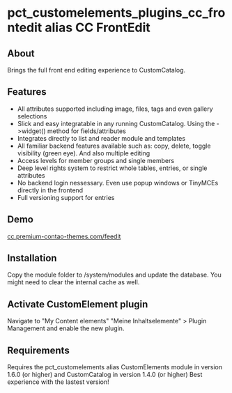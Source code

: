 pct_customelements_plugins_cc_frontedit alias CC FrontEdit
================

About
-----
Brings the full front end editing experience to CustomCatalog.

Features
-------
+ All attributes supported including image, files, tags and even gallery selections
+ Slick and easy integratable in any running CustomCatalog. Using the ->widget() method for fields/attributes
+ Integrates directly to list and reader module and templates
+ All familiar backend features available such as: copy, delete, toggle visibility (green eye). And also multiple editing
+ Access levels for member groups and single members
+ Deep level rights system to restrict whole tables, entries, or single attributes
+ No backend login nessessary. Even use popup windows or TinyMCEs directly in the frontend
+ Full versioning support for entries

Demo
------------
[cc.premium-contao-themes.com/feedit](cc.premium-contao-themes.com/feedit/)

Installation
------------
Copy the module folder to /system/modules and update the database. You might need to clear the internal cache as well.

Activate CustomElement plugin
------------
Navigate to "My Content elements" "Meine Inhaltselemente" > Plugin Management and enable the new plugin.

Requirements
------------
Requires the pct_customelements alias CustomElements module in version 1.6.0 (or higher) and CustomCatalog in version 1.4.0 (or higher)
Best experience with the lastest version!
